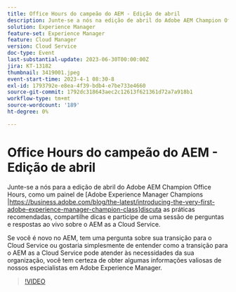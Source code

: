 ```yaml
---
title: Office Hours do campeão do AEM - Edição de abril
description: Junte-se a nós na edição de abril do Adobe AEM Champion Office Hours, enquanto um painel de especialistas do Adobe Experience Manager AEM discute as práticas recomendadas, compartilha dicas e se envolve em uma sessão de perguntas e respostas ao vivo envolvendo o as a Cloud Service. Se você é novo no AEM, tem uma pergunta sobre sua transição para o Cloud Service ou gostaria simplesmente de entender como a transição para o AEM as a Cloud Service pode atender às necessidades da sua organização, você tem certeza de obter algumas informações valiosas de nossos especialistas em Adobe Experience Manager.
solution: Experience Manager
feature-set: Experience Manager
feature: Cloud Manager
version: Cloud Service
doc-type: Event
last-substantial-update: 2023-06-30T00:00:00Z
jira: KT-13182
thumbnail: 3419001.jpeg
event-start-time: 2023-4-1 08:30-8
exl-id: 1793792e-e8ea-4f39-bdb4-e7be733e4660
source-git-commit: 1792dc318643aec2c12613f621361d72a7a918b1
workflow-type: tm+mt
source-wordcount: '189'
ht-degree: 0%

---
```


# Office Hours do campeão do AEM - Edição de abril

Junte-se a nós para a edição de abril do Adobe AEM Champion Office Hours, como um painel de [Adobe Experience Manager Champions |https://business.adobe.com/blog/the-latest/introducing-the-very-first-adobe-experience-manager-champion-class]discuta as práticas recomendadas, compartilhe dicas e participe de uma sessão de perguntas e respostas ao vivo sobre o AEM as a Cloud Service.

Se você é novo no AEM, tem uma pergunta sobre sua transição para o Cloud Service ou gostaria simplesmente de entender como a transição para o AEM as a Cloud Service pode atender às necessidades da sua organização, você tem certeza de obter algumas informações valiosas de nossos especialistas em Adobe Experience Manager.

>[!VIDEO](https://video.tv.adobe.com/v/3419001/?learn=on)
